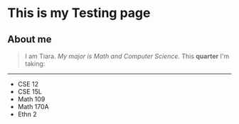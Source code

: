 # This is my Testing page
## About me
> I am Tiara.
*My major is Math and Computer Science.*
This **quarter** I'm taking:
---
* CSE 12
* CSE 15L
* Math 109
* Math 170A
* Ethn 2
